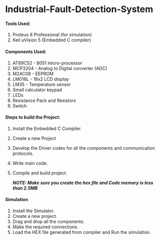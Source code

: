 # Industrial-Fault-Detection-System

#### Tools Used:
1. Proteus 8 Professional (for simulation)
2. Keil uVision 5 (Embedded C compiler)

#### Components Used:
1. AT89C52 - 8051 micro-processor
2. MCP3204 - Analog to Digital converter (ADC)
3. M24C08 - EEPROM
4. LM016L - 16x2 LCD display
5. LM35 - Temperature sensor
6. Small calculator keypad
7. LEDs
8. Resistance Pack and Resistors
9. Switch

#### Steps to build the Project:
1. Install the Embedded C Compiler.
2. Create a new Project
3. Develop the Driver codes for all the components and communication protocols.
4. Write main code.
5. Compile and build project.

	***NOTE: Make sure you create the hex file and Code memory is less than 2.5MB***
	
#### Simulation
1. Install the Simulator.
2. Create a new project.
3. Drag and drop all the components.
4. Make the required connections.
5. Load the HEX file generated from compiler and Run the simulation.

